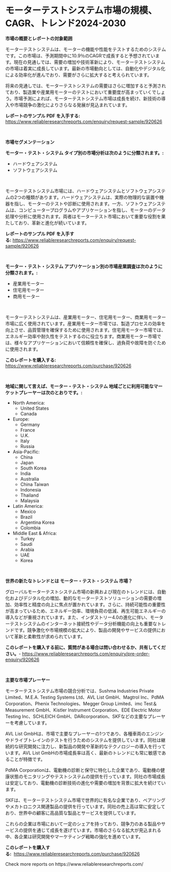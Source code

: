 <p><h1>モーターテストシステム市場の規模、CAGR、トレンド2024-2030</h1></p><p><strong>市場の概要とレポートの対象範囲</strong></p>
<p><p>モーターテストシステムは、モーターの機能や性能をテストするためのシステムです。この市場は、予測期間中に10.9％のCAGRで成長すると予想されています。現在の見通しでは、需要の増加や技術革新により、モーターテストシステムの市場は着実に成長しています。最新の市場動向としては、自動化やデジタル化による効率化が進んでおり、需要がさらに拡大すると考えられています。</p><p>将来の見通しでは、モーターテストシステムの需要はさらに増加すると予測されており、製造業や産業用モーターのテストにおいて重要度が高まっていくでしょう。市場予測によれば、モーターテストシステム市場は成長を続け、新技術の導入や市場競争の激化によりさらなる発展が見込まれています。</p></p>
<p><strong>レポートのサンプル PDF を入手する:</strong> <a href="https://www.reliableresearchreports.com/enquiry/request-sample/920626">https://www.reliableresearchreports.com/enquiry/request-sample/920626</a></p>
<p>&nbsp;</p>
<p><strong>市場セグメンテーション</strong></p>
<p><strong>モーター・テスト・システム タイプ別の市場分析は次のように分類されます。:</strong></p>
<p><ul><li>ハードウェアシステム</li><li>ソフトウェアシステム</li></ul></p>
<p>&nbsp;</p>
<p><p>モーターテストシステム市場には、ハードウェアシステムとソフトウェアシステムの2つの種類があります。ハードウェアシステムは、実際の物理的な装置や機器を指し、モーターのテストや診断に使用されます。一方、ソフトウェアシステムは、コンピュータープログラムやアプリケーションを指し、モーターのデータ処理や分析に使用されます。両者はモーターテスト市場において重要な役割を果たしており、革新と進化が続いています。</p></p>
<p><strong>レポートのサンプル PDF を入手する:</strong>&nbsp;<a href="https://www.reliableresearchreports.com/enquiry/request-sample/920626">https://www.reliableresearchreports.com/enquiry/request-sample/920626</a></p>
<p>&nbsp;</p>
<p><strong> モーター・テスト・システム アプリケーション別の市場産業調査は次のように分類されます。:</strong></p>
<p><ul><li>産業用モーター</li><li>住宅用モーター</li><li>商用モーター</li></ul></p>
<p>&nbsp;</p>
<p><p>モーターテストシステムは、産業用モーター、住宅用モーター、商業用モーター市場に広く使用されています。産業用モーター市場では、製造プロセスの効率を向上させ、品質管理を確保するために使用されます。住宅用モーター市場では、エネルギー効率や耐久性をテストするのに役立ちます。商業用モーター市場では、様々なアプリケーションにおいて信頼性を確保し、過負荷や故障を防ぐために使用されます。</p></p>
<p><strong>このレポートを購入する:</strong>&nbsp; <a href="https://www.reliableresearchreports.com/purchase/920626">https://www.reliableresearchreports.com/purchase/920626</a></p>
<p>&nbsp;</p>
<p><strong>地域に関して言えば、モーター・テスト・システム 地域ごとに利用可能なマーケットプレーヤーは次のとおりです。:</strong></p>
<p><ul>
    <li>
        North America:
        <ul>
            <li>United States</li>
            <li>Canada</li>
        </ul>
    </li>
    <li>
        Europe:
        <ul>
            <li>Germany</li>
            <li>France</li>
            <li>U.K.</li>
            <li>Italy</li>
            <li>Russia</li>
        </ul>
    </li>
    <li>
        Asia-Pacific:
        <ul>
            <li>China</li>
            <li>Japan</li>
            <li>South Korea</li>
            <li>India</li>
            <li>Australia</li>
            <li>China Taiwan</li>
            <li>Indonesia</li>
            <li>Thailand</li>
            <li>Malaysia</li>
        </ul>
    </li>
    <li>
        Latin America:
        <ul>
            <li>Mexico</li>
            <li>Brazil</li>
            <li>Argentina Korea</li>
            <li>Colombia</li>
        </ul>
    </li>
    <li>
        Middle East & Africa:
        <ul>
            <li>Turkey</li>
            <li>Saudi</li>
            <li>Arabia</li>
            <li>UAE</li>
            <li>Korea</li>
        </ul>
    </li>
    </ul></p>
<p>&nbsp;</p>
<p><strong>世界の新たなトレンドとは モーター・テスト・システム 市場？</strong></p>
<p><p>グローバルモーターテストシステム市場の新興および現在のトレンドには、自動化およびデジタル化の増加、動的なモーターテストソリューションの需要の増加、効率性と精度の向上に焦点が置かれています。さらに、持続可能性の重要性が高まっているため、エネルギー効率、環境負荷の低減、再生可能エネルギーの導入などが重視されています。また、インダストリー4.0の進化に伴い、モーターテストシステムのインターネット接続性やデータ分析機能の向上も重要なトレンドです。競争激化や市場規模の拡大により、製品の開発やサービスの提供において革新と柔軟性が求められています。</p></p>
<p><strong>このレポートを購入する前に、質問がある場合は問い合わせるか、共有してください。</strong>- <a href="https://www.reliableresearchreports.com/enquiry/pre-order-enquiry/920626">https://www.reliableresearchreports.com/enquiry/pre-order-enquiry/920626</a></p>
<p>&nbsp;</p>
<p><strong>主要な市場プレーヤー</strong></p>
<p><p>モーターテストシステム市場の競合分析では、Sushma Industries Private Limited、M.E.A. Testing Systems Ltd、AVL List GmbH、Magtrol Inc、PdMA Corporation、Phenix Technologies、Megger Group Limited、imc Test＆Measurement GmbH、Kistler Instrument Corporation、EDE Electric Motor Testing Inc、SCHLEICH GmbH、DARcorporation、SKFなどの主要なプレーヤーを考慮しています。</p><p>AVL List GmbHは、市場で主要なプレーヤーの1つであり、各種車両のエンジンやドライブトレインのテストを行うためのシステムを提供しています。同社は継続的な研究開発に注力し、新製品の開発や革新的なテクノロジーの導入を行っています。AVL List GmbHの市場成長率は高く、最新のトレンドにも常に敏感であることが特徴です。</p><p>PdMA Corporationは、電動機の診断と保守に特化した企業であり、電動機の健康状態のモニタリングやテストシステムの提供を行っています。同社の市場成長は安定しており、電動機の診断技術の進化や需要の増加を背景に拡大を続けています。</p><p>SKFは、モーターテストシステム市場で世界的に有名な企業であり、ベアリングやメカトロニクス関連製品の提供を行っています。同社の売上高は常に安定しており、世界中の顧客に高品質な製品とサービスを提供しています。</p><p>これらの企業は市場において一定のシェアを持っており、競争力のある製品やサービスの提供を通じて成長を遂げています。市場のさらなる拡大が見込まれる中、各企業は研究開発やマーケティング戦略の強化を進めています。</p></p>
<p><strong>このレポートを購入する:</strong>&nbsp;&nbsp;<a href="https://www.reliableresearchreports.com/purchase/920626">https://www.reliableresearchreports.com/purchase/920626</a></p>
<p>Check more reports on https://www.reliableresearchreports.com/</p>